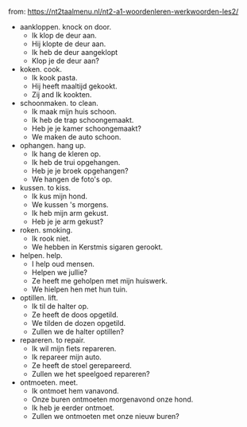 from: https://nt2taalmenu.nl/nt2-a1-woordenleren-werkwoorden-les2/
- aankloppen. knock on door.
  - Ik klop de deur aan.
  - Hij klopte de deur aan.
  - Ik heb de deur aangeklopt
  - Klop je de deur aan?
- koken. cook.
  - Ik kook pasta.
  - Hij heeft maaltijd gekookt.
  - Zij and Ik kookten.
- schoonmaken. to clean.
  - Ik maak mijn huis schoon.
  - Ik heb de trap schoongemaakt.
  - Heb je je kamer schoongemaakt?
  - We maken de auto schoon.
- ophangen. hang up.
  - Ik hang de kleren op.
  - Ik heb de trui opgehangen.
  - Heb je je broek opgehangen?
  - We hangen de foto's op.
- kussen.  to kiss.
  - Ik kus mijn hond.
  - We kussen 's morgens.
  - Ik heb mijn arm gekust.
  - Heb je je arm gekust?
- roken. smoking.
  - Ik rook niet.
  - We hebben in Kerstmis sigaren gerookt.
- helpen. help.
  - I help oud mensen.
  - Helpen we jullie?
  - Ze heeft me geholpen met mijn huiswerk.
  - We hielpen hen met hun tuin.
- optillen. lift.
  - Ik til de halter op.
  - Ze heeft de doos opgetild.
  - We tilden de dozen opgetild.
  - Zullen we de halter optillen?
- repareren. to repair.
  - Ik wil mijn fiets repareren.
  - Ik repareer mijn auto.
  - Ze heeft de stoel gerepareerd.
  - Zullen we het speelgoed repareren?
- ontmoeten. meet.
  - Ik ontmoet hem vanavond.
  - Onze buren ontmoeten morgenavond onze hond.
  - Ik heb je eerder ontmoet.
  - Zullen we ontmoeten met onze nieuw buren?

